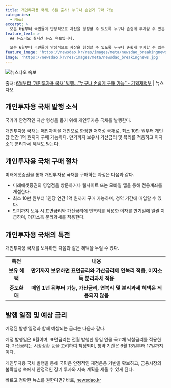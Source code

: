 ```yaml
---
title: 개인투자용 국채, 6월 출시! 누구나 손쉽게 구매 가능
categories:
  - News
excerpt: >
  오는 6월부터 국민들이 안정적으로 자산을 형성할 수 있도록 누구나 손쉽게 투자할 수 있는 개인투자용 국채를 …
feature_text: >
  ## 뉴스다오 실시간 뉴스 속보입니다.

  오는 6월부터 국민들이 안정적으로 자산을 형성할 수 있도록 누구나 손쉽게 투자할 수 있는 개인투자용 국채를 …
feature_image: 'https://newsdao.kr/res/images/meta/newsdao_breakingnews.jpg'
image: 'https://newsdao.kr/res/images/meta/newsdao_breakingnews.jpg'
---
```


![뉴스다오 속보](https://newsdao.kr/res/images/meta/newsdao_breakingnews.jpg)

<p>출처: <a href="https://newsdao.kr/3961" rel="dofollow">6월부터 ‘개인투자용 국채’ 발행…“누구나 손쉽게 구매 가능”  - 기획재정부</a> | 뉴스다오</p>

<h2 data-ke-size="size26">개인투자용 국채 발행 소식</h2>
국가가 안정적인 자산 형성을 돕기 위해 개인투자용 국채를 발행한다.

<p data-ke-size="size16">개인투자용 국채는 매입자격을 개인으로 한정한 저축성 국채로, 최소 10만 원부터 개인당 연간 1억 원까지 구매 가능하다. 만기까지 보유시 가산금리 및 복리를 적용하고 이자소득 분리과세 혜택도 받는다.</p>

<h2 data-ke-size="size26">개인투자용 국채 구매 절차</h2>
미래에셋증권을 통해 개인투자용 국채를 구매하는 과정은 다음과 같다.

<ul>
  <li>미래에셋증권의 영업점을 방문하거나 웹사이트 또는 모바일 앱을 통해 전용계좌를 개설한다.</li>
  <li>최소 10만 원부터 1인당 연간 1억 원까지 구매 가능하며, 청약 기간에 매입할 수 있다.</li>
  <li>만기까지 보유 시 표면금리와 가산금리에 연복리를 적용한 이자를 만기일에 일괄 지급하며, 이자소득 분리과세를 적용한다.</li>
</ul>

<h2 data-ke-size="size26">개인투자용 국채의 특전</h2>
개인투자용 국채를 보유하면 다음과 같은 혜택을 누릴 수 있다.

<table>
  <tr>
    <td style="text-align: center; height: 17px;"><b>특전</b></td>
    <td style="text-align: center; height: 17px;"><b>내용</b></td>
  </tr>
  <tr>
    <td style="text-align: center; height: 17px;"><b>보유 혜택</b></td>
    <td style="text-align: center; height: 17px;"><b>만기까지 보유하면 표면금리와 가산금리에 연복리 적용, 이자소득 분리과세 적용</b></td>
  </tr>
  <tr>
    <td style="text-align: center; height: 17px;"><b>중도환매</b></td>
    <td style="text-align: center; height: 17px;"><b>매입 1년 뒤부터 가능, 가산금리, 연복리 및 분리과세 혜택은 적용되지 않음</b></td>
  </tr>
</table>

<h2 data-ke-size="size26">발행 일정 및 예상 금리</h2>
예정된 발행 일정과 함께 예상되는 금리는 다음과 같다.

<p data-ke-size="size16">예정 발행일은 6월이며, 표면금리는 전월 발행한 동일 연물 국고채 낙찰금리를 적용한다. 가산금리는 시장상황 등을 고려하여 책정되며, 청약 기간은 6월 13일부터 17일까지이다.</p>

<p data-ke-size="size16">개인투자용 국채 발행을 통해 국민은 안정적인 재정운용 기반을 확보하고, 금융시장의 불확실성 속에서 안정적인 장기 투자와 저축 계획을 세울 수 있게 된다.</p>

<p data-ke-size="size16"></p> 

빠르고 정확한 뉴스를 원한다면? 바로, <a href="https://newsdao.kr" rel="dofollow">newsdao.kr</a>


